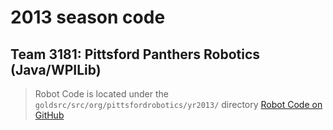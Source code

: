 # 2013 season code

## Team 3181: Pittsford Panthers Robotics (Java/WPILib)
> Robot Code is located under the `goldsrc/src/org/pittsfordrobotics/yr2013/`
> directory
> [Robot Code on GitHub](https://github.com/Pittsford-Robotics-3181/data2013)
